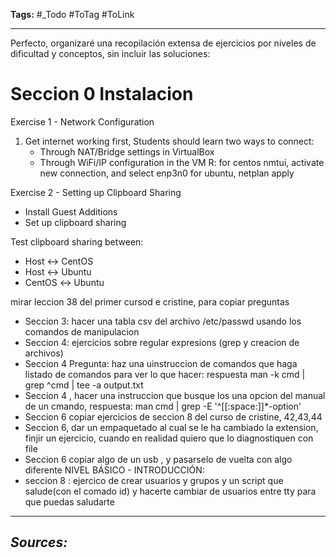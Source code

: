 **Tags:** #_Todo
#ToTag #ToLink 
- - -
Perfecto, organizaré una recopilación extensa de ejercicios por niveles de dificultad y conceptos, sin incluir las soluciones:


# Seccion 0 Instalacion

Exercise 1 - Network Configuration
1. Get internet working first,  Students should learn two ways to connect:
   - Through NAT/Bridge settings in VirtualBox
   - Through WiFi/IP configuration in the VM
R: for centos nmtui, activate new connection, and select enp3n0
for ubuntu, netplan apply 

Exercise 2 - Setting up Clipboard Sharing
   - Install Guest Additions
   - Set up clipboard sharing

Test clipboard sharing between:
   - Host ↔ CentOS
   - Host ↔ Ubuntu 
   - CentOS ↔ Ubuntu


mirar leccion 38 del primer cursod e cristine, para copiar preguntas

- Seccion 3: hacer una tabla csv del archivo /etc/passwd usando los comandos de manipulacion
- Seccion 4: ejercicios sobre regular expresions (grep y creacion de archivos)
- Seccion 4 Pregunta: haz una uinstruccion de comandos que haga listado de comandos para ver lo que hacer: respuesta man -k cmd | grep \^cmd |  tee -a output.txt
- Seccion 4 , hacer una instruccion que busque los una opcion del manual de un cmando, respuesta: man cmd | grep -E '^\[\[:space:]]*-option'
- Seccion 6  copiar ejercicios de seccion 8 del curso de cristine, 42,43,44
- Seccion 6, dar un empaquetado al cual se le ha cambiado la extension, finjir un ejercicio, cuando en realidad quiero que lo diagnostiquen con file
- Seccion 6 copiar algo de un usb , y pasarselo de vuelta con algo diferente
NIVEL BÁSICO - INTRODUCCIÓN:
- seccion 8 : ejercico de crear usuarios y grupos y un script que salude(con el comado id) y hacerte cambiar de usuarios entre tty para que puedas saludarte


- - - 
## ***Sources:***